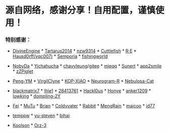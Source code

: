 # 源自网络，感谢分享！自用配置，谨慎使用！

### 特别感谢：

* [DivineEngine](https://github.com/DivineEngine/Profiles/tree/master)  * [Tartarus2014](https://github.com/Tartarus2014)  * [nzw9314](https://github.com/nzw9314)  * [Cuttlefish](https://ddgksf2013.notion.site/ddgksf2013/Cuttlefish-37a8a0cfac2247609d408db3d963c6d2)  * [R·E](https://github.com/I-am-R-E/Functional-Store-Hub)  * [Hausd0rff(yqc007)](https://github.com/yqc007/QuantumultX)  * [Semporia](https://github.com/Semporia)  * [fishingworld](https://github.com/fishingworld/something)   

* [NobyDa](https://github.com/NobyDa)   * [Yichahucha](https://github.com/yichahucha/surge/tree/master)  * [chavyleung](https://github.com/chavyleung)/[gitee](https://gitee.com/chavyleung/scripts) * [mieqq](https://github.com/mieqq/mieqq)   * [Sunert](https://github.com/Sunert/Script)  * [app2smile](https://github.com/app2smile/rules)   * [zZPiglet](https://github.com/zZPiglet/Task/tree/master)   

* [Peng-YM](https://github.com/Peng-YM)  * [VirgilClyne](https://github.com/VirgilClyne)  * [KOP-XIAO](https://github.com/KOP-XIAO) * [Neurogram-R](https://github.com/Neurogram-R) * [Nebulosa-Cat](https://github.com/Nebulosa-Cat)

* [blackmatrix7](https://github.com/blackmatrix7/ios_rule_script) * [lhie1](https://github.com/lhie1)   * [28413761](https://github.com/fmz200/wool_scripts)  * [Hackl0us](https://github.com/Hackl0us)   * [Honye](https://github.com/Honye/scriptable-scripts/blob/master/README.zh.md)  * [anker1209](https://github.com/anker1209/Scriptable)  * [lowking](https://github.com/lowking/Scripts)  * [dompling-2Y](https://github.com/dompling?tab=repositories)

* [Fei](https://github.com/Infatuation-Fei/rule/tree/main/Stash/)  * [MuTu](https://github.com/githubdulong/Script)  * [Brian](https://github.com/TributePaulWalker/Profiles)  * [Coldvvater](https://github.com/Coldvvater)  * [Rabbit](https://github.com/Rabbit-Spec/Surge)  * [MengRain](https://github.com/MengYuLianMian/Egern-tutorial-MengRain)  * [maicoo](https://github.com/blankmagic/surge)  * [id77](https://github.com/id77/QuantumultX/tree/master)

* [temppw](https://github.com/temppw/surge) * [yu-steven](https://github.com/yu-steven/openit) * [bihai](https://proxies.bihai.cf/) 

* [Koolson](https://github.com/Koolson/Qure)   * [Orz-3](https://github.com/Orz-3) 
